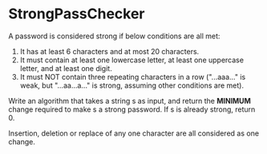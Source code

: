 # StrongPassChecker

A password is considered strong if below conditions are all met:
1. It has at least 6 characters and at most 20 characters.
2. It must contain at least one lowercase letter, at least one uppercase letter, and at least one
   digit.
3. It must NOT contain three repeating characters in a row ("...aaa..." is weak, but "...aa...a..."
   is strong, assuming other conditions are met).

Write an algorithm that takes a string s as input, and return the **MINIMUM** change required to
make s a strong password. If s is already strong, return 0.

Insertion, deletion or replace of any one character are all considered as one change.